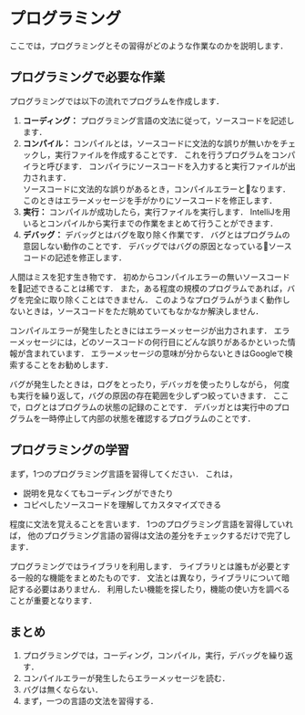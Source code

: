 # プログラミング
ここでは，プログラミングとその習得がどのような作業なのかを説明します．

## プログラミングで必要な作業
プログラミングでは以下の流れでプログラムを作成します．

1. **コーディング：**
プログラミング言語の文法に従って，ソースコードを記述します．
1. **コンパイル：**
コンパイルとは，ソースコードに文法的な誤りが無いかをチェックし，実行ファイルを作成することです．
これを行うプログラムをコンパイラと呼びます．
コンパイラにソースコードを入力すると実行ファイルが出力されます．  
ソースコードに文法的な誤りがあるとき，コンパイルエラーとなります．
このときはエラーメッセージを手がかりにソースコードを修正します．
1. **実行：**
コンパイルが成功したら，実行ファイルを実行します．
IntelliJを用いるとコンパイルから実行までの作業をまとめて行うことができます．
1. **デバッグ：**
デバッグとはバグを取り除く作業です．
バグとはプログラムの意図しない動作のことです．
デバッグではバグの原因となっているソースコードの記述を修正します．

人間はミスを犯す生き物です．
初めからコンパイルエラーの無いソースコードを記述できることは稀です．
また，ある程度の規模のプログラムであれば，バグを完全に取り除くことはできません．
このようなプログラムがうまく動作しないときは，ソースコードをただ眺めていてもなかなか解決しません．

コンパイルエラーが発生したときにはエラーメッセージが出力されます．
エラーメッセージには，どのソースコードの何行目にどんな誤りがあるかといった情報が含まれています．
エラーメッセージの意味が分からないときはGoogleで検索することをお勧めします．

バグが発生したときは，ログをとったり，デバッガを使ったりしながら，
何度も実行を繰り返して，バグの原因の存在範囲を少しずつ絞っていきます．
ここで，ログとはプログラムの状態の記録のことです．
デバッガとは実行中のプログラムを一時停止して内部の状態を確認するプログラムのことです．

## プログラミングの学習
まず，1つのプログラミング言語を習得してください．
これは，

* 説明を見なくてもコーディングができたり
* コピペしたソースコードを理解してカスタマイズできる

程度に文法を覚えることを言います．
1つのプログラミング言語を習得していれば，
他のプログラミング言語の習得は文法の差分をチェックするだけで完了します．

プログラミングではライブラリを利用します．
ライブラリとは誰もが必要とする一般的な機能をまとめたものです．
文法とは異なり，ライブラリについて暗記する必要はありません．
利用したい機能を探したり，機能の使い方を調べることが重要となります．

## まとめ

1. プログラミングでは，コーディング，コンパイル，実行，デバッグを繰り返す．
1. コンパイルエラーが発生したらエラーメッセージを読む．
1. バグは無くならない．
1. まず，一つの言語の文法を習得する．
